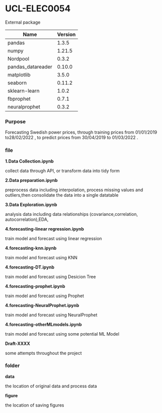 # UCL-ELEC0054





External package

| Name              | Version |
| ----------------- | ------- |
| pandas            | 1.3.5   |
| numpy             | 1.21.5  |
| Nordpool          | 0.3.2   |
| pandas_datareader | 0.10.0  |
| matplotlib        | 3.5.0   |
| seaborn           | 0.11.2  |
| sklearn-learn     | 1.0.2   |
| fbprophet         | 0.7.1   |
| neuralprophet     | 0.3.2   |

### **Purpose**

Forecasting Swedish power prices, through training prices from 01/01/2019 to28/02/2022 , to predict prices from 30/04/2019 to 01/03/2022 .

### **file**

**1.Data Collection.ipynb**

collect data through API, or transform data into tidy form

**2.Data preparation.ipynb**

preprocess data including interpolation, process missing values  and outliers,then consolidate the data into a single datatable

**3.Data Exploration.ipynb**

analysis data including data relationships (covariance,correlation, autocorrelation),EDA, 

**4.forecasting-linear regression.ipynb**

train model and forecast using linear regression

**4.forecasting-knn.ipynb**

train model and forecast using KNN

**4.forecasting-DT.ipynb**

train model and forecast using Desicion Tree

**4.forecasting-prophet.ipynb**

train model and forecast using Prophet

**4.forecasting-NeuralProphet.ipynb**

train model and forecast using NeuralProphet

**4.forecasting-otherMLmodels.ipynb**

train model and forecast using some potential ML Model

**Draft-XXXX**

some attempts throughout the project

### **folder**

**data**

the location of original data and process data

**figure**

the location of saving figures
